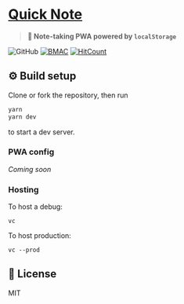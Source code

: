 # [Quick Note](https://quicknote.now.sh/)

> **📝 Note-taking PWA powered by `localStorage`**

![GitHub](https://img.shields.io/github/license/ninest/quick-note?style=flat-square)
[![BMAC](https://img.shields.io/badge/Donate-Buy%20Me%20A%20Coffee-orange.svg?style=flat-square)](https://www.buymeacoffee.com/ninest)
[![HitCount](http://hits.dwyl.com/quick-note/NextBusSG.svg)](http://hits.dwyl.com/quick-note/NextBusSG)

## ⚙️ Build setup

Clone or fork the repository, then run

```bash
yarn
yarn dev
```

to start a dev server.

### PWA config

_Coming soon_

### Hosting

To host a debug:

```
vc
```

To host production:

```
vc --prod
```

## 📜 License

MIT
